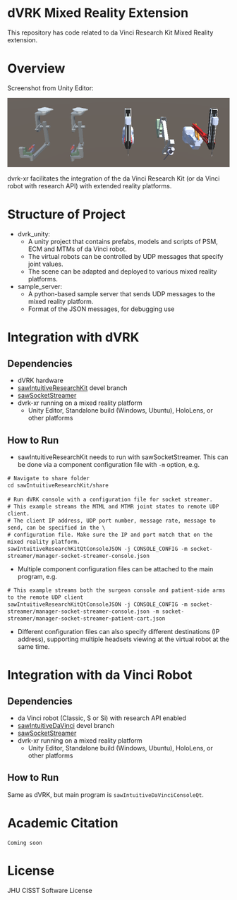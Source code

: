 dVRK Mixed Reality Extension
====================
This repository has code related to da Vinci Research Kit Mixed Reality extension.

# Overview

Screenshot from Unity Editor:

![capture](dvrk_unity/unity_screenshot.png "Screenshot of Unity")

dvrk-xr facilitates the integration of the da Vinci Research Kit (or da Vinci robot with research API) with extended reality platforms.

# Structure of Project

- dvrk_unity:
	- A unity project that contains prefabs, models and scripts of PSM, ECM and MTMs of da Vinci robot. 
	- The virtual robots can be controlled by UDP messages that specify joint values.
	- The scene can be adapted and deployed to various mixed reality platforms.
- sample_server:
	- A python-based sample server that sends UDP messages to the mixed reality platform.
	- Format of the JSON messages, for debugging use

# Integration with dVRK

## Dependencies

- dVRK hardware
- [sawIntuitiveResearchKit](https://github.com/jhu-dvrk/sawIntuitiveResearchKit/tree/devel) devel branch
- [sawSocketStreamer](https://github.com/jhu-saw/sawSocketStreamer)
- dvrk-xr running on a mixed reality platform
	- Unity Editor, Standalone build (Windows, Ubuntu), HoloLens, or other platforms

## How to Run

- sawIntuitiveResearchKit needs to run with sawSocketStreamer. This can be done via a component configuration file with `-m` option, e.g.

```
# Navigate to share folder
cd sawIntuitiveResearchKit/share

# Run dVRK console with a configuration file for socket streamer. 
# This example streams the MTML and MTMR joint states to remote UDP client. 
# The client IP address, UDP port number, message rate, message to send, can be specified in the \
# configuration file. Make sure the IP and port match that on the mixed reality platform. 
sawIntuitiveResearchKitQtConsoleJSON -j CONSOLE_CONFIG -m socket-streamer/manager-socket-streamer-console.json
```

- Multiple component configuration files can be attached to the main program, e.g.

```
# This example streams both the surgeon console and patient-side arms to the remote UDP client
sawIntuitiveResearchKitQtConsoleJSON -j CONSOLE_CONFIG -m socket-streamer/manager-socket-streamer-console.json -m socket-streamer/manager-socket-streamer-patient-cart.json
```

- Different configuration files can also specify different destinations (IP address), supporting multiple headsets viewing at the virtual robot at the same time.


# Integration with da Vinci Robot

## Dependencies

- da Vinci robot (Classic, S or Si) with research API enabled
- [sawIntuitiveDaVinci](https://github.com/jhu-saw/sawIntuitiveDaVinci/tree/devel) devel branch
- [sawSocketStreamer](https://github.com/jhu-saw/sawSocketStreamer)
- dvrk-xr running on a mixed reality platform
	- Unity Editor, Standalone build (Windows, Ubuntu), HoloLens, or other platforms

## How to Run

Same as dVRK, but main program is `sawIntuitiveDaVinciConsoleQt`.


# Academic Citation

```
Coming soon
```

# License
JHU CISST Software License
